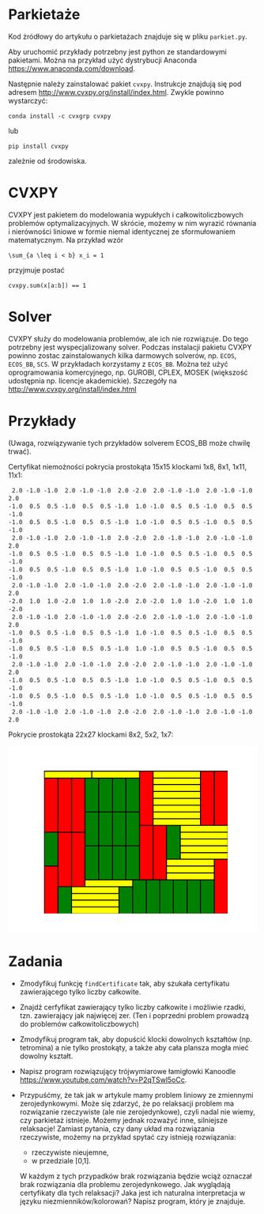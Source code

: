 # Parkietaże

Kod żródłowy do artykułu o parkietażach znajduje się w pliku ``parkiet.py``.

Aby uruchomić przykłady potrzebny jest python ze standardowymi pakietami. Można na przykład użyć dystrybucji Anaconda https://www.anaconda.com/download.

Następnie należy zainstalować pakiet ``cvxpy``. Instrukcje znajdują się pod adresem http://www.cvxpy.org/install/index.html. Zwykle powinno wystarczyć:

```
conda install -c cvxgrp cvxpy
```

lub

```
pip install cvxpy
```

zależnie od środowiska.

# CVXPY

CVXPY jest pakietem do modelowania wypukłych i całkowitoliczbowych problemów optymalizacyjnych. W skrócie, możemy w nim wyrazić równania i nierówności liniowe w formie niemal identycznej ze sformułowaniem matematycznym. Na przykład wzór

```
\sum_{a \leq i < b} x_i = 1
```

przyjmuje postać

```
cvxpy.sum(x[a:b]) == 1
```

# Solver

CVXPY służy do modelowania problemów, ale ich nie rozwiązuje. Do tego potrzebny jest wyspecjalizowany solver. Podczas instalacji pakietu CVXPY powinno zostac zainstalowanych kilka darmowych solverów, np. ``ECOS``, ``ECOS_BB``, ``SCS``. W przykładach korzystamy z ``ECOS_BB``. Można też użyć oprogramowania komercyjnego, np. GUROBI, CPLEX, MOSEK (większość udostępnia np. licencje akademickie). Szczegóły na http://www.cvxpy.org/install/index.html

# Przykłady

(Uwaga, rozwiązywanie tych przykładów solverem ECOS_BB może chwilę trwać).

Certyfikat niemożności pokrycia prostokąta 15x15 klockami 1x8, 8x1, 1x11, 11x1:

```
 2.0 -1.0 -1.0  2.0 -1.0 -1.0  2.0 -2.0  2.0 -1.0 -1.0  2.0 -1.0 -1.0  2.0
-1.0  0.5  0.5 -1.0  0.5  0.5 -1.0  1.0 -1.0  0.5  0.5 -1.0  0.5  0.5 -1.0
-1.0  0.5  0.5 -1.0  0.5  0.5 -1.0  1.0 -1.0  0.5  0.5 -1.0  0.5  0.5 -1.0
 2.0 -1.0 -1.0  2.0 -1.0 -1.0  2.0 -2.0  2.0 -1.0 -1.0  2.0 -1.0 -1.0  2.0
-1.0  0.5  0.5 -1.0  0.5  0.5 -1.0  1.0 -1.0  0.5  0.5 -1.0  0.5  0.5 -1.0
-1.0  0.5  0.5 -1.0  0.5  0.5 -1.0  1.0 -1.0  0.5  0.5 -1.0  0.5  0.5 -1.0
 2.0 -1.0 -1.0  2.0 -1.0 -1.0  2.0 -2.0  2.0 -1.0 -1.0  2.0 -1.0 -1.0  2.0
-2.0  1.0  1.0 -2.0  1.0  1.0 -2.0  2.0 -2.0  1.0  1.0 -2.0  1.0  1.0 -2.0
 2.0 -1.0 -1.0  2.0 -1.0 -1.0  2.0 -2.0  2.0 -1.0 -1.0  2.0 -1.0 -1.0  2.0
-1.0  0.5  0.5 -1.0  0.5  0.5 -1.0  1.0 -1.0  0.5  0.5 -1.0  0.5  0.5 -1.0
-1.0  0.5  0.5 -1.0  0.5  0.5 -1.0  1.0 -1.0  0.5  0.5 -1.0  0.5  0.5 -1.0
 2.0 -1.0 -1.0  2.0 -1.0 -1.0  2.0 -2.0  2.0 -1.0 -1.0  2.0 -1.0 -1.0  2.0
-1.0  0.5  0.5 -1.0  0.5  0.5 -1.0  1.0 -1.0  0.5  0.5 -1.0  0.5  0.5 -1.0
-1.0  0.5  0.5 -1.0  0.5  0.5 -1.0  1.0 -1.0  0.5  0.5 -1.0  0.5  0.5 -1.0
 2.0 -1.0 -1.0  2.0 -1.0 -1.0  2.0 -2.0  2.0 -1.0 -1.0  2.0 -1.0 -1.0  2.0
```

Pokrycie prostokąta 22x27 klockami 8x2, 5x2, 1x7:

![](22x27.png)

# Zadania

* Zmodyfikuj funkcję ``findCertificate`` tak, aby szukała certyfikatu zawierającego tylko liczby całkowite.
* Znajdź cerfyfikat zawierający tylko liczby całkowite i możliwie rzadki, tzn. zawierający jak najwięcej zer. (Ten i poprzedni problem prowadzą do problemów całkowitoliczbowych)
* Zmodyfikuj program tak, aby dopuścić klocki dowolnych kształtów (np. tetromina) a nie tylko prostokąty, a także aby cała plansza mogła mieć dowolny kształt.
* Napisz program rozwiązujący trójwymiarowe łamigłowki Kanoodle https://www.youtube.com/watch?v=P2qTSwl5oCc.
* Przypuśćmy, że tak jak w artykule mamy problem liniowy ze zmiennymi zerojedynkowymi. Może się zdarzyć, że po relaksacji problem ma rozwiązanie rzeczywiste (ale nie zerojedynkowe), czyli nadal nie wiemy, czy parkietaż istnieje. Możemy jednak rozważyć inne, silniejsze relaksacje! Zamiast pytania, czy dany układ ma rozwiązania rzeczywiste, możemy na przykład spytać czy istnieją rozwiązania:

  * rzeczywiste nieujemne,
  * w przedziale [0,1].

  W każdym z tych przypadków brak rozwiązania będzie wciąż oznaczał brak rozwiązania dla problemu zerojedynkowego. Jak wyglądają certyfikaty dla tych relaksacji? Jaka jest ich naturalna interpretacja w języku niezmienników/kolorowań? Napisz program, który je znajduje.
